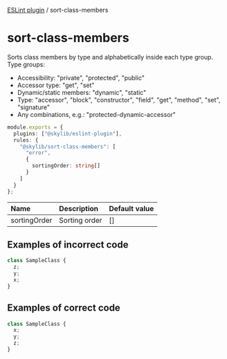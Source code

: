 [ESLint plugin](https://ilyub.github.io/eslint-plugin/) / sort-class-members

# sort-class-members

Sorts class members by type and alphabetically inside each type group. Type groups:
- Accessibility: "private", "protected", "public"
- Accessor type: "get", "set"
- Dynamic/static members: "dynamic", "static"
- Type: "accessor", "block", "constructor", "field", "get", "method", "set", "signature"
- Any combinations, e.g.: "protected-dynamic-accessor"

```ts
module.exports = {
  plugins: ["@skylib/eslint-plugin"],
  rules: {
    "@skylib/sort-class-members": [
      "error",
      {
        sortingOrder: string[]
      }
    ]
  }
};
```

| Name | Description | Default value |
| :----- | :----- | :----- |
| sortingOrder | Sorting order | []|

## Examples of incorrect code

```ts
class SampleClass {
  z;
  y;
  x;
}
```

## Examples of correct code

```ts
class SampleClass {
  x;
  y;
  z;
}
```